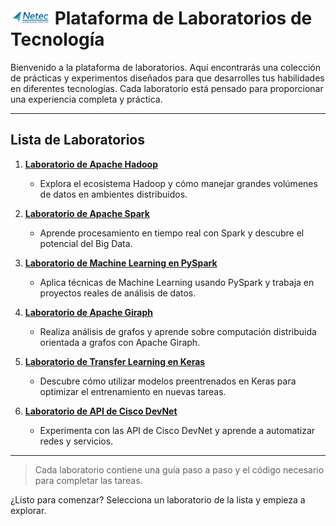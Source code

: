 # ![Logo](neteclogo.png) Plataforma de Laboratorios de Tecnología

Bienvenido a la plataforma de laboratorios. Aquí encontrarás una colección de prácticas y experimentos diseñados para que desarrolles tus habilidades en diferentes tecnologías. Cada laboratorio está pensado para proporcionar una experiencia completa y práctica.

---

## Lista de Laboratorios

1. **[Laboratorio de Apache Hadoop](ruta-a-laboratorio-hadoop.md)**
   - Explora el ecosistema Hadoop y cómo manejar grandes volúmenes de datos en ambientes distribuidos.

2. **[Laboratorio de Apache Spark](ruta-a-laboratorio-spark.md)**
   - Aprende procesamiento en tiempo real con Spark y descubre el potencial del Big Data.

3. **[Laboratorio de Machine Learning en PySpark](ruta-a-laboratorio-pyspark-ml.md)**
   - Aplica técnicas de Machine Learning usando PySpark y trabaja en proyectos reales de análisis de datos.

4. **[Laboratorio de Apache Giraph](ruta-a-laboratorio-giraph.md)**
   - Realiza análisis de grafos y aprende sobre computación distribuida orientada a grafos con Apache Giraph.

5. **[Laboratorio de Transfer Learning en Keras](ruta-a-laboratorio-keras-transfer-learning.md)**
   - Descubre cómo utilizar modelos preentrenados en Keras para optimizar el entrenamiento en nuevas tareas.

6. **[Laboratorio de API de Cisco DevNet](ruta-a-laboratorio-devnet-api.md)**
   - Experimenta con las API de Cisco DevNet y aprende a automatizar redes y servicios.

---

> Cada laboratorio contiene una guía paso a paso y el código necesario para completar las tareas.

¿Listo para comenzar? Selecciona un laboratorio de la lista y empieza a explorar.
